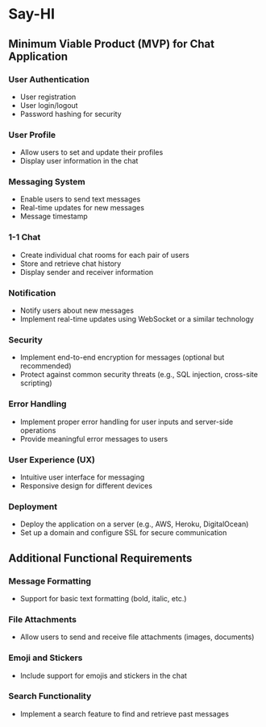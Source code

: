 # Say-HI

## Minimum Viable Product (MVP) for Chat Application

### User Authentication
- User registration
- User login/logout
- Password hashing for security

### User Profile
- Allow users to set and update their profiles
- Display user information in the chat

### Messaging System
- Enable users to send text messages
- Real-time updates for new messages
- Message timestamp

### 1-1 Chat
- Create individual chat rooms for each pair of users
- Store and retrieve chat history
- Display sender and receiver information

### Notification
- Notify users about new messages
- Implement real-time updates using WebSocket or a similar technology

### Security
- Implement end-to-end encryption for messages (optional but recommended)
- Protect against common security threats (e.g., SQL injection, cross-site scripting)

### Error Handling
- Implement proper error handling for user inputs and server-side operations
- Provide meaningful error messages to users

### User Experience (UX)
- Intuitive user interface for messaging
- Responsive design for different devices

### Deployment
- Deploy the application on a server (e.g., AWS, Heroku, DigitalOcean)
- Set up a domain and configure SSL for secure communication

## Additional Functional Requirements

### Message Formatting
- Support for basic text formatting (bold, italic, etc.)

### File Attachments
- Allow users to send and receive file attachments (images, documents)

### Emoji and Stickers
- Include support for emojis and stickers in the chat

### Search Functionality
- Implement a search feature to find and retrieve past messages
